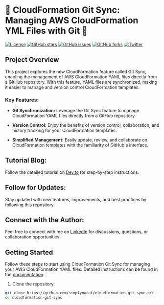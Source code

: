 # 🚀 CloudFormation Git Sync: Managing AWS CloudFormation YML Files with Git 💭

[![License](https://img.shields.io/badge/license-MIT-blue.svg)](LICENSE)
[![GitHub stars](https://img.shields.io/github/stars/simplynadaf/git-sync-cloudformation.svg)](https://github.com/simplynadaf/cloudformation-git-sync/stargazers)
[![GitHub issues](https://img.shields.io/github/issues/simplynadaf/git-sync-cloudformation.svg)](https://github.com/simplynadaf/cloudformation-git-sync/issues)
[![GitHub forks](https://img.shields.io/github/forks/simplynadaf/git-sync-cloudformation.svg)](https://github.com/simplynadaf/cloudformation-git-sync/network)
[![Twitter](https://img.shields.io/twitter/url/https/github.com/simplynadaf/git-sync-cloudformation.svg?style=social)](https://twitter.com/intent/tweet?text=Check%20out%20this%20awesome%20project%20https://github.com/simplynadaf/git-sync-cloudformation)

## Project Overview

This project explores the new CloudFormation feature called Git Sync, enabling the management of AWS CloudFormation YAML files directly from a GitHub repository. With this feature, YAML files are synchronized, making it easier to manage and version control CloudFormation templates.

### Key Features:

- **Git Synchronization:** Leverage the Git Sync feature to manage CloudFormation YAML files directly from a GitHub repository.

- **Version Control:** Enjoy the benefits of version control, collaboration, and history tracking for your CloudFormation templates.

- **Simplified Management:** Easily update, review, and collaborate on CloudFormation templates with the familiarity of GitHub's interface.

## Tutorial Blog:

Follow the detailed tutorial on [Dev.to](https://dev.to/aws-builders/streamlining-infrastructure-deployment-seamless-cloudformation-stack-deployment-with-git-sync-2hg5) for step-by-step instructions.

## Follow for Updates:

Stay updated with new features, improvements, and best practices by following this repository.

## Connect with the Author:

Feel free to connect with me on [LinkedIn](https://www.linkedin.com/in/sarvar04/) for discussions, questions, or collaboration opportunities.

## Getting Started

Follow these steps to start using CloudFormation Git Sync for managing your AWS CloudFormation YAML files. Detailed instructions can be found in the [documentation](docs/).

1. Clone the repository:

```bash
git clone https://github.com/simplynadaf/cloudformation-git-sync.git
cd cloudformation-git-sync
